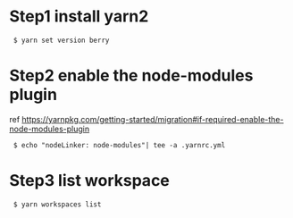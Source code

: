 # Step1 install yarn2
```
 $ yarn set version berry
```


# Step2 enable the node-modules plugin

ref https://yarnpkg.com/getting-started/migration#if-required-enable-the-node-modules-plugin
```
 $ echo "nodeLinker: node-modules"| tee -a .yarnrc.yml
```

# Step3 list workspace
```
 $ yarn workspaces list
```